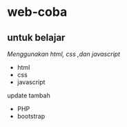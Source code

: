 # web-coba
untuk belajar 
--
*Menggunakan html, css ,dan javascript*
- html
- css
- javascript


update tambah
- PHP
- bootstrap
